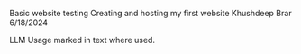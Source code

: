 Basic website testing 
Creating and hosting my first website
Khushdeep Brar 6/18/2024

LLM Usage marked in text where used.